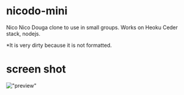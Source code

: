 nicodo-mini
===========

Nico Nico Douga clone to use in small groups.
Works on Heoku Ceder stack, nodejs.

*It is very dirty because it is not formatted.

screen shot
===========
!["preview"](http://d3j5vwomefv46c.cloudfront.net/photos/large/752337264.png)
